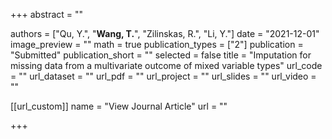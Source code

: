 +++
abstract = ""

authors = ["Qu, Y.", "**Wang, T.**", "Zilinskas, R.", "Li, Y."]
date = "2021-12-01"
image_preview = ""
math = true
publication_types = ["2"]
publication = "Submitted"
publication_short = ""
selected = false
title = "Imputation for missing data from a multivariate outcome of mixed variable types"
url_code = ""
url_dataset = ""
url_pdf = ""
url_project = ""
url_slides = ""
url_video = ""

[[url_custom]]
name = "View Journal Article"
url = ""

+++
